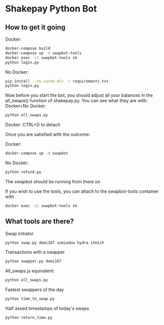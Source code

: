# Shakepay Python Bot


## How to get it going

Docker:
```bash
docker-compose build
docker-compose up -d swapbot-tools
docker exec -it swapbot-tools sh
python login.py
```
No Docker:
```bash
pip install --no-cache-dir -r requirements.txt
python login.py
```

Now before you start the bot, you should adjust all your balances in the all_swaps() function of shakepay.py.
You can see what they are with:
Docker+No Docker:
```bash
python all_swaps.py
```

Docker: CTRL+D to detach

Once you are satisfied with the outcome:

Docker:
```bash
docker-compose up -d swapbot
```
No Docker:
```bash
python refund.py
```
The swapbot should be running from there on

If you wish to use the tools, you can attach to the swapbot-tools container with
```bash
docker exec -it swapbot-tools sh
```

## What tools are there?

Swap initiator
```bash
python swap.py domi167 somiadow hydra stmich
```
Transactions with a swapper
```bash
python swapper.py domi167
```
All_swaps.js equivalent:
```bash
python all_swaps.py
```
Fastest swappers of the day
```bash
python time_to_swap.py
```

Half assed timestamps of today's swaps
```bash
python return_time.py
```
